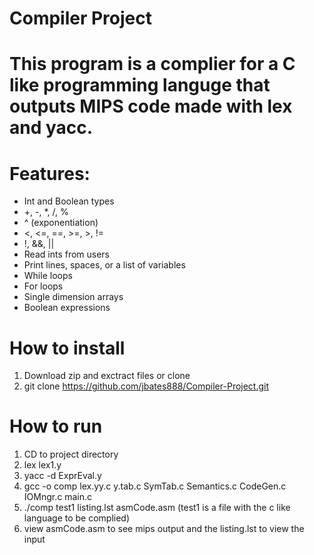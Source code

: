 # Compiler Project

# This program is a complier for a C like programming languge that outputs MIPS code made with lex and yacc. 

# Features: 
* Int and Boolean types
* +, -, *, /, %
* ^ (exponentiation)
* <, <=, ==, >=, >, !=
* !, &&, ||
* Read ints from users
* Print lines, spaces, or a list of variables
* While loops
* For loops
* Single dimension arrays
* Boolean expressions

# How to install
1. Download zip and exctract files or clone 
2. git clone https://github.com/jbates888/Compiler-Project.git

# How to run
1. CD to project directory
2. lex lex1.y
3. yacc -d ExprEval.y
4. gcc -o comp lex.yy.c y.tab.c SymTab.c Semantics.c CodeGen.c IOMngr.c main.c
5. ./comp test1 listing.lst asmCode.asm (test1 is a file with the c like language to be complied)
6. view asmCode.asm to see mips output and the listing.lst to view the input
